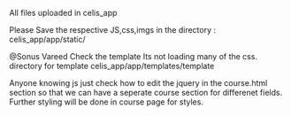All files uploaded in celis_app

Please Save the respective JS,css,imgs in the directory : celis_app/app/static/

@Sonus Vareed Check the template Its not loading many of the css. directory for template celis_app/app/templates/template

Anyone knowing js just check how to edit the jquery in the course.html section so that we can have a seperate course section for differenet fields. Further styling will be done in course page for styles.
